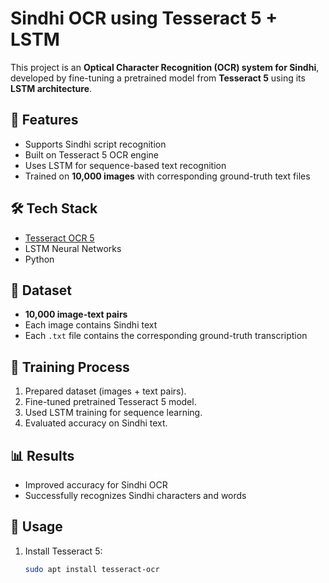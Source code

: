 # Sindhi OCR using Tesseract 5 + LSTM

This project is an **Optical Character Recognition (OCR) system for Sindhi**, developed by fine-tuning a pretrained model from **Tesseract 5** using its **LSTM architecture**.

## 📌 Features
- Supports Sindhi script recognition
- Built on Tesseract 5 OCR engine
- Uses LSTM for sequence-based text recognition
- Trained on **10,000 images** with corresponding ground-truth text files

## 🛠️ Tech Stack
- [Tesseract OCR 5](https://github.com/tesseract-ocr/tesseract)
- LSTM Neural Networks
- Python

## 📂 Dataset
- **10,000 image-text pairs**
- Each image contains Sindhi text
- Each `.txt` file contains the corresponding ground-truth transcription

## 🚀 Training Process
1. Prepared dataset (images + text pairs).
2. Fine-tuned pretrained Tesseract 5 model.
3. Used LSTM training for sequence learning.
4. Evaluated accuracy on Sindhi text.

## 📊 Results
- Improved accuracy for Sindhi OCR
- Successfully recognizes Sindhi characters and words

## 📖 Usage
1. Install Tesseract 5:
   ```bash
   sudo apt install tesseract-ocr
